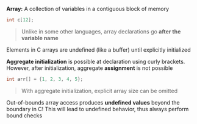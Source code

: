**Array:** A collection of variables in a contiguous block of memory

```c
int c[12];
```

> Unlike in some other languages, array declarations go **after the variable name**

Elements in C arrays are undefined (like a buffer) until explicitly initialized

**Aggregate initialization** is possible at declaration using curly brackets. However, after initialization, aggregate **assignment** is not possible

```c
int arr[] = {1, 2, 3, 4, 5};
```

> With aggregate initialization, explicit array size can be omitted

Out-of-bounds array access produces **undefined values** beyond the boundary in C! This will lead to undefined behavior, thus always perform bound checks

